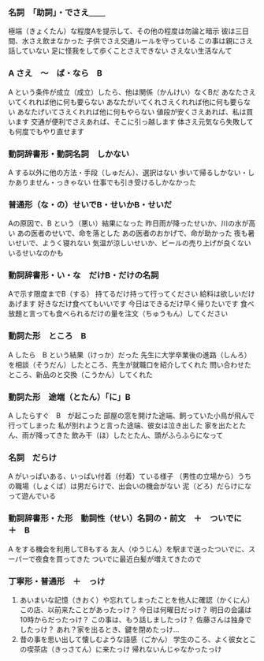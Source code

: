 ### 名詞　「助詞」・でさえ＿＿
極端（きょくたん）な程度Aを提示して、その他の程度は勿論と暗示
彼は三日間、水さえ飲まなかった
子供でさえ交通ルールを守っている
この事は親にさえ話していない
足に怪我をして歩くことさえできない
さえない生活なんて

### A さえ　〜　ば・なら　B
A という条件が成立（成立）したら、他は関係（かんけい）なくBだ
あなたさえいてくれれば他に何も要らない
あなたがいてくれさえくれれば他に何も要らない
あなたげいてさえくれれば他に何もやらない
値段が安くさえあれば、私は買います
交通が便利でさえあれば、そこに引っ越します
体さえ元気なら失敗しても何度でもやり直せます

### 動詞辞書形・動詞名詞　しかない
A する以外に他の方法・手段（しゅだん）、選択はない
歩いて帰るしかない・しかありません・っきゃない
仕事でも引き受けるしかなかった

### 普通形（な・の）せいでB・せいかB・せいだ
Aの原因で、B という（悪い）結果になった
昨日雨が降ったせいか、川の水が高い
あの医者のせいで、命を落とした
あの医者のおかげで、命が助かった
夜も暑いせいで、ようく寝れない
気温が涼しいせいか、ビールの売り上げが良くない
いるせいなのかも

### 動詞辞書形・い・な　だけB・だけの名詞
Aで示す限度までB（する）
持てるだけ持って行ってください
給料は欲しいだけあげます
好きなだけ食べてもいいです
今日はできるだけ早く帰りたいです
食べ放題と言っても食べられるだけの量を注文（ちゅうもん）してください

### 動詞た形　ところ　B
A したら　B という結果（けっか）だった
先生に大学卒業後の進路（しんろ）を相談（そうだん）したところ、先生が就職口を紹介してくれた
問い合わせたところ、新品のと交換（こうかん）してくれた

### 動詞た形　途端（とたん）「に」B
A したらすぐ　B　が起こった
部屋の窓を開けた途端、飼っていた小鳥が飛んで行ってしまった
私が別れようと言った途端、彼女は泣き出した
家を出たとたん、雨が降ってきた
飲み干（ほ）したとたん、頭がふらふらになって

### 名詞　だらけ
A がいっぱいある、いっぱい付着（付着）ている様子
（男性の立場から）うちの職場（しょくば）は男だらけで、出会いの機会がない
泥（どろ）だらけになって遊んでいる

### 動詞辞書形・た形　動詞性（せい）名詞の・前文　＋　ついでに　＋　B
A をする機会を利用してBもする
友人（ゆうじん）を駅まで送ったついでに、スーパーで夜食を買ってきた
ついでに最近白髪が増えてきたので

### 丁寧形・普通形　＋　っけ
1. あいまいな記憶（きおく）や忘れてしまったことを他人に確認（かくにん）
この店、以前来たことがあったっけ？
今日は何曜日だっけ？
明日の会議は10時からだったっけ？
この事は、もう話しましたっけ？
佐藤さんは独身でしたっけ？
あれ？家を出るとき、鍵を閉めたっけ...
2. 昔の事を思い出して懐しむような語感（ごかん）
学生のころ、よく彼女とこの喫茶店（きっさてん）に来たっけ
帰れないんじゃなかったっけ